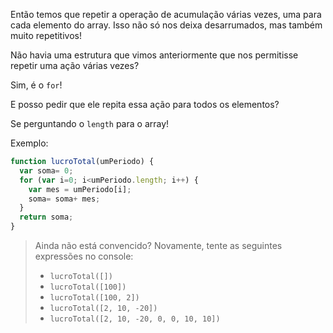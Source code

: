 Então temos que repetir a operação de acumulação várias vezes, uma para cada elemento do array. Isso não só nos deixa desarrumados, mas também muito repetitivos!

Não havia uma estrutura que vimos anteriormente que nos permitisse repetir uma ação várias vezes?

Sim, é o `for`!

E posso pedir que ele repita essa ação para todos os elementos?

Se perguntando o `length` para o array!

Exemplo:

```javascript
function lucroTotal(umPeriodo) {
  var soma= 0;
  for (var i=0; i<umPeriodo.length; i++) {
	var mes = umPeriodo[i];
	soma= soma+ mes;
  }
  return soma;
}
```



> Ainda não está convencido? Novamente, tente as seguintes expressões no console:
>
> * `lucroTotal([])`
> * `lucroTotal([100])`
> * `lucroTotal([100, 2])`
> * `lucroTotal([2, 10, -20])`
> * `lucroTotal([2, 10, -20, 0, 0, 10, 10])`
